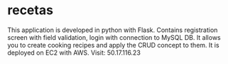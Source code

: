 # recetas
This application is developed in python with Flask. Contains registration screen with field validation, login with connection to MySQL DB. It allows you to create cooking recipes and apply the CRUD concept to them. It is deployed on EC2 with AWS. Visit: 50.17.116.23
